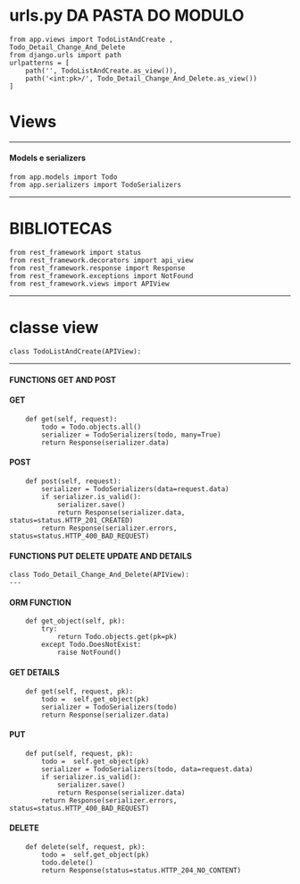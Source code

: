 # urls.py DA PASTA DO MODULO
    from app.views import TodoListAndCreate , Todo_Detail_Change_And_Delete
    from django.urls import path
    urlpatterns = [
        path('', TodoListAndCreate.as_view()),
        path('<int:pk>/', Todo_Detail_Change_And_Delete.as_view())
    ]

# Views
---

#### Models e serializers

    from app.models import Todo
    from app.serializers import TodoSerializers

---

# BIBLIOTECAS 
    from rest_framework import status
    from rest_framework.decorators import api_view
    from rest_framework.response import Response
    from rest_framework.exceptions import NotFound
    from rest_framework.views import APIView
---

# classe view 
    class TodoListAndCreate(APIView):
---
####  FUNCTIONS GET AND POST
#### GET  
        def get(self, request):
            todo = Todo.objects.all()
            serializer = TodoSerializers(todo, many=True)
            return Response(serializer.data)
#### POST
        def post(self, request):
            serializer = TodoSerializers(data=request.data)
            if serializer.is_valid():
                serializer.save()
                return Response(serializer.data, status=status.HTTP_201_CREATED)
            return Response(serializer.errors, status=status.HTTP_400_BAD_REQUEST)   

####  FUNCTIONS PUT DELETE UPDATE AND DETAILS
    class Todo_Detail_Change_And_Delete(APIView):
    ---
#### ORM FUNCTION
        def get_object(self, pk):
            try:
                return Todo.objects.get(pk=pk)
            except Todo.DoesNotExist:
                raise NotFound()

#### GET DETAILS

        def get(self, request, pk):
            todo =  self.get_object(pk)
            serializer = TodoSerializers(todo)
            return Response(serializer.data)
#### PUT        
        def put(self, request, pk):
            todo =  self.get_object(pk)
            serializer = TodoSerializers(todo, data=request.data)
            if serializer.is_valid():
                serializer.save()
                return Response(serializer.data)
            return Response(serializer.errors, status=status.HTTP_400_BAD_REQUEST)  
#### DELETE
        def delete(self, request, pk):
            todo =  self.get_object(pk)
            todo.delete()
            return Response(status=status.HTTP_204_NO_CONTENT) 


